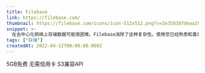 ```yaml
---
title: Filebase
link: https://filebase.com/
thumbnail: https://filebase.com/icons/icon-512x512.png?v=2e35838fdeaa1938d83ff223848b12f4
snippet: >-
  在去中心化网络上存储数据可能很困难。Filebase消除了这种复杂性。使用您已经熟悉和喜爱的工具在几秒钟内上传数据。
tags: ["存储"]
createdAt: 2022-04-12T00:00:00.000Z
---
```

5GB免费
无需信用卡
S3兼容API